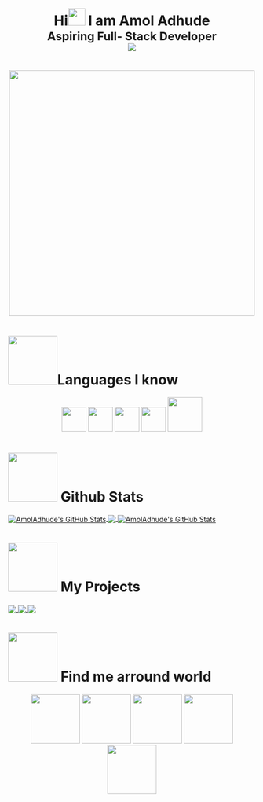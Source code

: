 <!-- heading -->
<h1 align="center">Hi<img width="35" src="https://telegra.ph/file/6c70d6251d835499c5e4b.gif"> I am Amol Adhude</br><sub>Aspiring Full- Stack Developer</sub><br>
<img align="center" src="https://komarev.com/ghpvc/?username=AmolAdhude&style=for-the-badge"/><h1>

  
<!-- image-->
  <p align="center">
  <img width="500" src="https://miro.medium.com/max/1360/1*IRGHmiGsa16stedQvIaZfw.gif">
</p>

<!-- Languages i know-->
# <img src="https://telegra.ph/file/99feae7d9c8bdf36686de.gif" width="100">Languages I know

  <p align="center">
  <a href="https://en.wikipedia.org/wiki/HTML"><img src="https://telegra.ph/file/85ee3485445136f99e44d.png" width="50"></a>
  <a href="https://en.wikipedia.org/wiki/CSS"><img src="https://telegra.ph/file/963217a52842b4f8e82a9.png" width="50"/></a> 
  <a href="https://en.wikipedia.org/wiki/JavaScript"><img src="https://telegra.ph/file/4af16ca46bee53d4bc246.png" width="50"/></a>
  <a href="https://en.wikipedia.org/wiki/Python_(programming_language)"><img src="https://telegra.ph/file/735399ee041e861647f8f.png" width="50"/></a>
  <a href="https://en.wikipedia.org/wiki/SQLite"><img src="https://telegra.ph/file/40ae87dad3db678e9da61.png" width="70"/></a> 
    
</p>
  
<!-- github stats-->
 # <img src="https://telegra.ph/file/99feae7d9c8bdf36686de.gif" width="100"> Github Stats
<!--  <p align="center">
  <img class="img" src="https://githubstatsamol.herokuapp.com?user=AmolAdhude&theme=highcontrast&date_format=M%20j%5B%2C%20Y%5D" />
 <img class="img" src="https://github-readme-stats.vercel.app/api?username=AmolAdhude&show_icons=true&theme=dark" />
   <img class="img" src="https://github-readme-stats.vercel.app/api/top-langs/?username=AmolAdhude&langs_count=8&theme=dark"/>
   </p> -->
  
  <a href="https://github.com/AmolAdhude/github-readme-stats">
  <img align="center" src="https://githubstatsamol.herokuapp.com?user=AmolAdhude&theme=highcontrast&date_format=M%20j%5B%2C%20Y%5D" alt="AmolAdhude's GitHub Stats" />
</a>
  
  <a href="https://github.com/AmolAdhude/AmolAdhude">
  <img align="center" src="https://github-readme-stats.vercel.app/api/top-langs/?username=AmolAdhude&theme=dark"/>
</a>
<a href="https://github.com/AmolAdhude/AmolAdhude">
  <img align="center" src="https://github-readme-stats.vercel.app/api?username=AmolAdhude&show_icons=true&line_height=27&count_private=true&title_color=ffffff&text_color=c9cacc&icon_color=2bbc8a&bg_color=1d1f21" alt="AmolAdhude's GitHub Stats" />
</a>

<!-- My Projects-->
# <img src="https://telegra.ph/file/99feae7d9c8bdf36686de.gif" width="100"> My Projects

<a href="https://github.com/AmolAdhude/Todos-web-application">
  <img align="center" src="https://github-readme-stats.vercel.app/api/pin/?username=AmolAdhude&repo=Todos-web-application&title_color=ffffff&text_color=c9cacc&icon_color=2bbc8a&bg_color=1d1f21"/>
</a>

  
  <a href="https://github.com/AmolAdhude/Static-websites">
  <img align="center" src="https://github-readme-stats.vercel.app/api/pin/?username=AmolAdhude&repo=Static-websites&title_color=ffffff&text_color=c9cacc&icon_color=2bbc8a&bg_color=1d1f21" />
</a>


<a href="https://github.com/AmolAdhude/Food-munch-website">
  <img align="center" src="https://github-readme-stats.vercel.app/api/pin/?username=AmolAdhude&repo=Food-munch-website&title_color=ffffff&text_color=c9cacc&icon_color=2bbc8a&bg_color=1d1f21" />
</a>
  


<!-- find me arround world-->
  
 # <img src="https://telegra.ph/file/99feae7d9c8bdf36686de.gif" width="100"> Find me arround world
  
<p align="center">
  <a href="https://www.linkedin.com/in/amoladhude-/?originalSubdomain=in"><img src="https://telegra.ph/file/84815e213c4bf9cde7f57.png" width="100"></a>
  <a href="https://www.instagram.com/amol_the_one/?hl=en"><img src="https://telegra.ph/file/1e5b8d2ae8f9cc836c3b8.png" width="100"></a>
  <a href="https://www.facebook.com/amol.adhude.5"><img src="https://telegra.ph/file/a5c20de7d5b354b5dc389.png" width="100"/></a> 
  <a href="https://twitter.com/amoladhude1"><img src="https://telegra.ph/file/6e9ae2924ddff69849c3c.png" width="100"/></a>
  <a href="https://www.youtube.com/c/AmolAdhude"><img src="https://telegra.ph/file/547cc0bd0141a3f099f8e.png" width="100"/></a>
</p>

